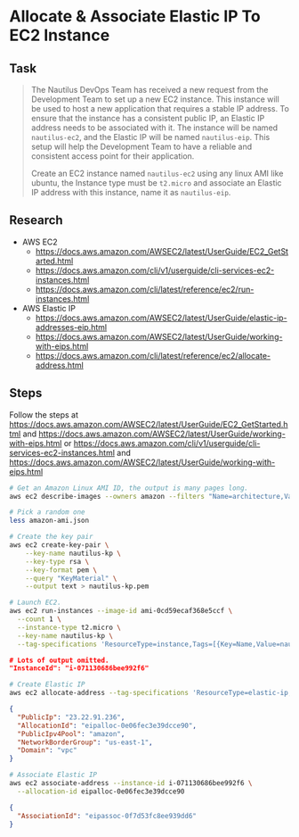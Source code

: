 # Allocate & Associate Elastic IP To EC2 Instance

## Task

> The Nautilus DevOps Team has received a new request from the Development Team to set up a new EC2 instance. This instance will be used to host a new application that requires a stable IP address. To ensure that the instance has a consistent public IP, an Elastic IP address needs to be associated with it. The instance will be named `nautilus-ec2`, and the Elastic IP will be named `nautilus-eip`. This setup will help the Development Team to have a reliable and consistent access point for their application.
>
> Create an EC2 instance named `nautilus-ec2` using any linux AMI like ubuntu, the Instance type must be `t2.micro` and associate an Elastic IP address with this instance, name it as `nautilus-eip`.

## Research

* AWS EC2
  * https://docs.aws.amazon.com/AWSEC2/latest/UserGuide/EC2_GetStarted.html
  * https://docs.aws.amazon.com/cli/v1/userguide/cli-services-ec2-instances.html
  * https://docs.aws.amazon.com/cli/latest/reference/ec2/run-instances.html
* AWS Elastic IP
  * https://docs.aws.amazon.com/AWSEC2/latest/UserGuide/elastic-ip-addresses-eip.html
  * https://docs.aws.amazon.com/AWSEC2/latest/UserGuide/working-with-eips.html
  * https://docs.aws.amazon.com/cli/latest/reference/ec2/allocate-address.html

## Steps

Follow the steps at https://docs.aws.amazon.com/AWSEC2/latest/UserGuide/EC2_GetStarted.html and https://docs.aws.amazon.com/AWSEC2/latest/UserGuide/working-with-eips.html or https://docs.aws.amazon.com/cli/v1/userguide/cli-services-ec2-instances.html and https://docs.aws.amazon.com/AWSEC2/latest/UserGuide/working-with-eips.html

```bash
# Get an Amazon Linux AMI ID, the output is many pages long.
aws ec2 describe-images --owners amazon --filters "Name=architecture,Values=x86_64" > amazon-ami.json

# Pick a random one
less amazon-ami.json

# Create the key pair
aws ec2 create-key-pair \
    --key-name nautilus-kp \
    --key-type rsa \
    --key-format pem \
    --query "KeyMaterial" \
    --output text > nautilus-kp.pem

# Launch EC2.
aws ec2 run-instances --image-id ami-0cd59ecaf368e5ccf \
  --count 1 \
  --instance-type t2.micro \
  --key-name nautilus-kp \
  --tag-specifications 'ResourceType=instance,Tags=[{Key=Name,Value=nautilus-ec2}]'

```

```json
# Lots of output omitted.
"InstanceId": "i-071130686bee992f6"
```

```bash
# Create Elastic IP
aws ec2 allocate-address --tag-specifications 'ResourceType=elastic-ip,Tags=[{Key=Name,Value=nautilus-eip}]'
```

```json
{
  "PublicIp": "23.22.91.236",
  "AllocationId": "eipalloc-0e06fec3e39dcce90",
  "PublicIpv4Pool": "amazon",
  "NetworkBorderGroup": "us-east-1",
  "Domain": "vpc"
}
```

```bash
# Associate Elastic IP
aws ec2 associate-address --instance-id i-071130686bee992f6 \
  --allocation-id eipalloc-0e06fec3e39dcce90
```

```json
{
  "AssociationId": "eipassoc-0f7d53fc8ee939dd6"
}
```

